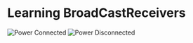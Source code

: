# Learning BroadCastReceivers
![Power Connected](http://i477.photobucket.com/albums/rr132/trungepu/12458692_10200956054901626_1151465254_o_zpscunamwcq.jpg)
![Power Disconnected](http://i477.photobucket.com/albums/rr132/trungepu/12458987_10200956054341612_199448660_o_zpsoam3oxxz.jpg)
